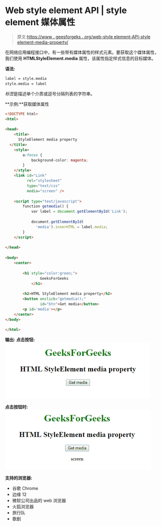 # Web style element API | style element 媒体属性

> 原文:[https://www . geesforgeks . org/web-style element-API-style element-media-property/](https://www.geeksforgeeks.org/web-styleelement-api-styleelement-media-property/)

在网络应用编程接口中，有一些带有媒体属性的样式元素。要获取这个媒体属性，我们使用 **HTMLStyleElement.media** 属性，该属性指定样式信息的目标媒体。

**语法:**

```html
label = style.media
style.media = label
```

*标签*是描述单个介质或逗号分隔列表的字符串。

**示例:**获取媒体属性

```html
<!DOCTYPE html>
<html>

<head>
    <title>
      StyleElement media property
  </title>
    <style>
        a:focus {
            background-color: magenta;
        }
    </style>
    <link id="Link" 
          rel="stylesheet"
          type="text/css"
          media="screen" />

    <script type="text/javascript">
        function getmedia() {
            var label = document.getElementById('Link');

            document.getElementById(
              'media').innerHTML = label.media;
        }
    </script>

</head>

<body>
    <center>

        <h1 style="color:green;">  
                GeeksForGeeks  
            </h1>

        <h2>HTML StyleElement media property</h2>
        <button onclick="getmedia();"
                id="btn">Get media</button>
        <p id='media'></p>
    </center>
</body>

</html>
```

**输出:**
**点击按钮:**
![](img/a3e22f41c2d27873a68da39ab97e7740.png)

**点击按钮时:**
![](img/027eb8227428de72fea7e352ec689d03.png)

**支持的浏览器:**

*   谷歌 Chrome
*   边缘 12
*   微软公司出品的 web 浏览器
*   火狐浏览器
*   旅行队
*   歌剧